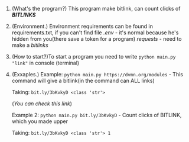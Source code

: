 1. (What's the program?) This program make bitlink, can count clicks of **_BITLINKS_**

2. (Environment.) Environment requirements can be found in requirements.txt, if you can't find file *.env* - it's normal because he's hidden from you(there save a token for a program) *requests* - need to make a _bitlinks_

3. (How to start?)To start a program you need to write `python main.py "link"` in console (terminal)

4. (Exxaples.) Example: `python main.py https://dvmn.org/modules` - This command will give a bitlink(in the command can ALL links)
   
   Taking: `bit.ly/3bKvkyD
   <class 'str'>`
   
   (_You can check this link_)
   
   Example 2: `python main.py bit.ly/3bKvkyD` - Count clicks of BITLINK, which you made upper

   Taking: `bit.ly/3bKvkyD
   <class 'str'>
   1`